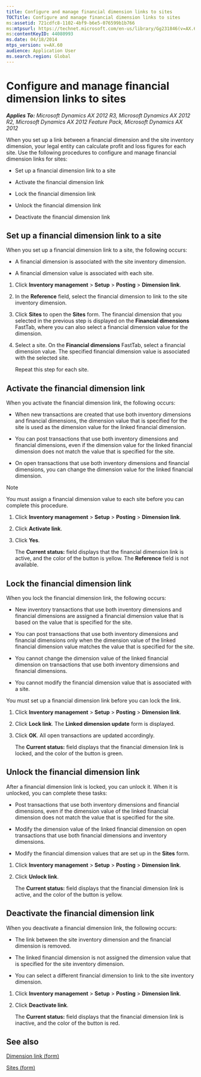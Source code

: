 ```yaml
---
title: Configure and manage financial dimension links to sites
TOCTitle: Configure and manage financial dimension links to sites
ms:assetid: 721cdfc8-1102-4bf9-b6e5-076599b1b766
ms:mtpsurl: https://technet.microsoft.com/en-us/library/Gg231846(v=AX.60)
ms:contentKeyID: 44080993
ms.date: 04/18/2014
mtps_version: v=AX.60
audience: Application User
ms.search.region: Global
---
```


# Configure and manage financial dimension links to sites 


_**Applies To:** Microsoft Dynamics AX 2012 R3, Microsoft Dynamics AX 2012 R2, Microsoft Dynamics AX 2012 Feature Pack, Microsoft Dynamics AX 2012_

When you set up a link between a financial dimension and the site inventory dimension, your legal entity can calculate profit and loss figures for each site. Use the following procedures to configure and manage financial dimension links for sites:

  - Set up a financial dimension link to a site

  - Activate the financial dimension link

  - Lock the financial dimension link

  - Unlock the financial dimension link

  - Deactivate the financial dimension link

## Set up a financial dimension link to a site

When you set up a financial dimension link to a site, the following occurs:

  - A financial dimension is associated with the site inventory dimension.

  - A financial dimension value is associated with each site.

<!-- end list -->

1.  Click **Inventory management** \> **Setup** \> **Posting** \> **Dimension link**.

2.  In the **Reference** field, select the financial dimension to link to the site inventory dimension.

3.  Click **Sites** to open the **Sites** form. The financial dimension that you selected in the previous step is displayed on the **Financial dimensions** FastTab, where you can also select a financial dimension value for the dimension.

4.  Select a site. On the **Financial dimensions** FastTab, select a financial dimension value. The specified financial dimension value is associated with the selected site.
    
    Repeat this step for each site.

## Activate the financial dimension link

When you activate the financial dimension link, the following occurs:

  - When new transactions are created that use both inventory dimensions and financial dimensions, the dimension value that is specified for the site is used as the dimension value for the linked financial dimension.

  - You can post transactions that use both inventory dimensions and financial dimensions, even if the dimension value for the linked financial dimension does not match the value that is specified for the site.

  - On open transactions that use both inventory dimensions and financial dimensions, you can change the dimension value for the linked financial dimension.


> [!NOTE]
> <P>You must assign a financial dimension value to each site before you can complete this procedure.</P>



1.  Click **Inventory management** \> **Setup** \> **Posting** \> **Dimension link**.

2.  Click **Activate link**.

3.  Click **Yes**.
    
    The **Current status:** field displays that the financial dimension link is active, and the color of the button is yellow. The **Reference** field is not available.

## Lock the financial dimension link

When you lock the financial dimension link, the following occurs:

  - New inventory transactions that use both inventory dimensions and financial dimensions are assigned a financial dimension value that is based on the value that is specified for the site.

  - You can post transactions that use both inventory dimensions and financial dimensions only when the dimension value of the linked financial dimension value matches the value that is specified for the site.

  - You cannot change the dimension value of the linked financial dimension on transactions that use both inventory dimensions and financial dimensions.

  - You cannot modify the financial dimension value that is associated with a site.

You must set up a financial dimension link before you can lock the link.

1.  Click **Inventory management** \> **Setup** \> **Posting** \> **Dimension link**.

2.  Click **Lock link**. The **Linked dimension update** form is displayed.

3.  Click **OK**. All open transactions are updated accordingly.
    
    The **Current status:** field displays that the financial dimension link is locked, and the color of the button is green.

## Unlock the financial dimension link

After a financial dimension link is locked, you can unlock it. When it is unlocked, you can complete these tasks:

  - Post transactions that use both inventory dimensions and financial dimensions, even if the dimension value of the linked financial dimension does not match the value that is specified for the site.

  - Modify the dimension value of the linked financial dimension on open transactions that use both financial dimensions and inventory dimensions.

  - Modify the financial dimension values that are set up in the **Sites** form.

<!-- end list -->

1.  Click **Inventory management** \> **Setup** \> **Posting** \> **Dimension link**.

2.  Click **Unlock link**.
    
    The **Current status:** field displays that the financial dimension link is active, and the color of the button is yellow.

## Deactivate the financial dimension link

When you deactivate a financial dimension link, the following occurs:

  - The link between the site inventory dimension and the financial dimension is removed.

  - The linked financial dimension is not assigned the dimension value that is specified for the site inventory dimension.

  - You can select a different financial dimension to link to the site inventory dimension.

<!-- end list -->

1.  Click **Inventory management** \> **Setup** \> **Posting** \> **Dimension link**.

2.  Click **Deactivate link**.
    
    The **Current status:** field displays that the financial dimension link is inactive, and the color of the button is red.

## See also

[Dimension link (form)](https://technet.microsoft.com/en-us/library/hh209629\(v=ax.60\))

[Sites (form)](https://technet.microsoft.com/en-us/library/hh242661\(v=ax.60\))

  


